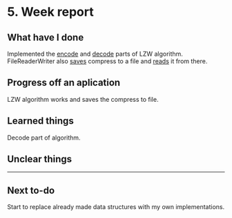 # 5. Week report

## What have I done

Implemented the [encode](https://github.com/HegePI/tiralabra-p2-compression-algorithms/blob/master/src/main/java/compressionAlgorithms/LZW.java#L49) and [decode](https://github.com/HegePI/tiralabra-p2-compression-algorithms/blob/master/src/main/java/compressionAlgorithms/LZW.java#L82) parts of LZW algorithm. FileReaderWriter also [saves](https://github.com/HegePI/tiralabra-p2-compression-algorithms/blob/master/src/main/java/compressionAlgorithms/FileReaderWriter.java#L154) compress to a file and [reads](https://github.com/HegePI/tiralabra-p2-compression-algorithms/blob/master/src/main/java/compressionAlgorithms/FileReaderWriter.java#L144) it from there.

## Progress off an aplication

LZW algorithm works and saves the compress to file.

## Learned things

Decode part of algorithm.

## Unclear things

---

## Next to-do

Start to replace already made data structures with my own implementations.

